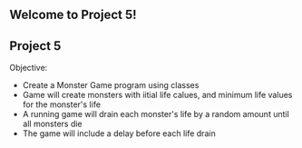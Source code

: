 ## Welcome to Project 5!

## Project 5
Objective:
- Create a Monster Game program using classes
- Game will create monsters with iitial life calues, and minimum life values for the monster's life
- A running game will drain each monster's life by a random amount until all monsters die
- The game will include a delay before each life drain

